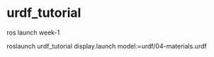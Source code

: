 # urdf_tutorial
ros launch week-1

roslaunch urdf_tutorial display.launch model:=urdf/04-materials.urdf
